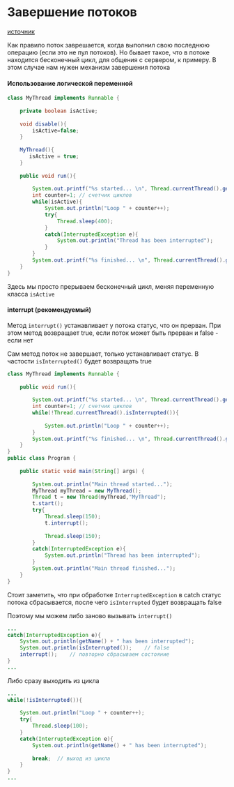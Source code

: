 # Завершение потоков 

[источник](https://metanit.com/java/tutorial/8.4.php)

Как правило поток заврешается, когда выполнил свою последнюю операцию (если это не пул потоков). Но бывает такое, что в потоке находится бесконечный цикл, для общения с сервером, к примеру. В этом случае нам нужен механизм завершения потока

#### Использование логической переменной

```Java
class MyThread implements Runnable {
      
    private boolean isActive;
      
    void disable(){
        isActive=false;
    }
      
    MyThread(){
       isActive = true;
    }
      
    public void run(){
          
        System.out.printf("%s started... \n", Thread.currentThread().getName());
        int counter=1; // счетчик циклов
        while(isActive){
            System.out.println("Loop " + counter++);
            try{
                Thread.sleep(400);
            }
            catch(InterruptedException e){
                System.out.println("Thread has been interrupted");
            }
        }
        System.out.printf("%s finished... \n", Thread.currentThread().getName());
    }
}
```

Здесь мы просто прерываем бесконечный цикл, меняя переменную класса `isActive`

#### interrupt (рекомендуемый)

Метод `interrupt()` устанавливает у потока статус, что он прерван. При этом метод возвращает true, если поток может быть прерван и false - если нет

Сам метод поток не завершает, только устанавливает статус. В частости `isInterrupted()` будет возвращать true

```Java
class MyThread implements Runnable {
      
    public void run(){
          
        System.out.printf("%s started... \n", Thread.currentThread().getName());
        int counter=1; // счетчик циклов
        while(!Thread.currentThread().isInterrupted()){
             
            System.out.println("Loop " + counter++);
        }
        System.out.printf("%s finished... \n", Thread.currentThread().getName());
    }
}
public class Program {
  
    public static void main(String[] args) {
          
        System.out.println("Main thread started...");
        MyThread myThread = new MyThread();
        Thread t = new Thread(myThread,"MyThread"); 
        t.start();
        try{
            Thread.sleep(150);
            t.interrupt();
              
            Thread.sleep(150);
        }
        catch(InterruptedException e){
            System.out.println("Thread has been interrupted");
        }
        System.out.println("Main thread finished...");
    }
}
```

Стоит заметить, что при обработке `InterruptedException` в catch статус потока сбрасывается, после чего `isInterrupted` будет возвращать false

Поэтому мы можем либо заново вызывать `interrupt()`

```Java
...
catch(InterruptedException e){
    System.out.println(getName() + " has been interrupted");
    System.out.println(isInterrupted());    // false
    interrupt();    // повторно сбрасываем состояние
}
...
```

Либо сразу выходить из цикла

```Java
...
while(!isInterrupted()){
         
    System.out.println("Loop " + counter++);
    try{
        Thread.sleep(100);
    }
    catch(InterruptedException e){
        System.out.println(getName() + " has been interrupted");
             
        break;  // выход из цикла
    }
}
...
```